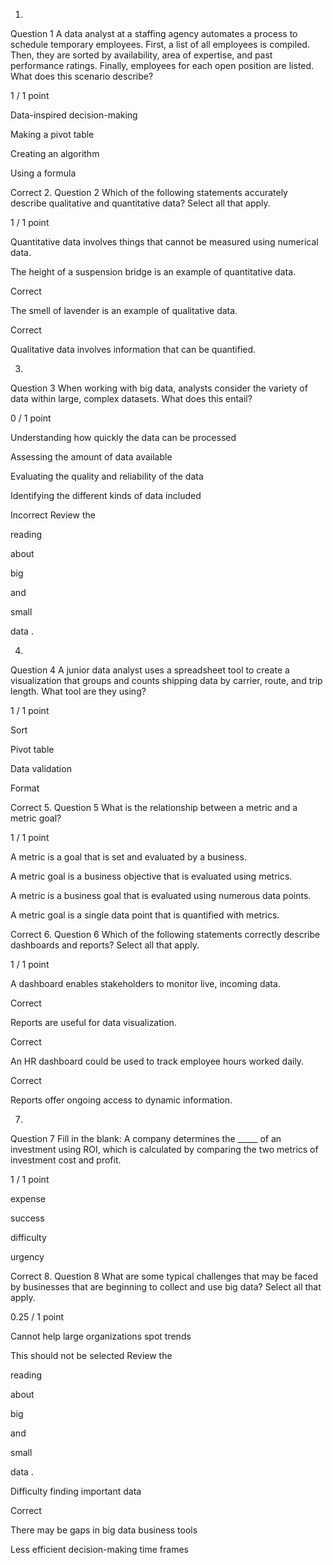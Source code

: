 1.
Question 1
A data analyst at a staffing agency automates a process to schedule temporary employees. First, a list of all employees is compiled. Then, they are sorted by availability, area of expertise, and past performance ratings. Finally, employees for each open position are listed. What does this scenario describe?

1 / 1 point

Data-inspired decision-making


Making a pivot table


Creating an algorithm


Using a formula

Correct
2.
Question 2
Which of the following statements accurately describe qualitative and quantitative data? Select all that apply.

1 / 1 point

Quantitative data involves things that cannot be measured using numerical data.


The height of a suspension bridge is an example of quantitative data.

Correct

The smell of lavender is an example of qualitative data.

Correct

Qualitative data involves information that can be quantified.

3.
Question 3
When working with big data, analysts consider the variety of data within large, complex datasets. What does this entail?

0 / 1 point

Understanding how quickly the data can be processed


Assessing the amount of data available


Evaluating the quality and reliability of the data


Identifying the different kinds of data included

Incorrect
Review 
the
 
reading
 
about
 
big
 
and
 
small
 
data
.

4.
Question 4
A junior data analyst uses a spreadsheet tool to create a visualization that groups and counts shipping data by carrier, route, and trip length. What tool are they using?

1 / 1 point

Sort


Pivot table


Data validation


Format

Correct
5.
Question 5
What is the relationship between a metric and a metric goal?

1 / 1 point

A metric is a goal that is set and evaluated by a business.


A metric goal is a business objective that is evaluated using metrics. 


A metric is a business goal that is evaluated using numerous data points.


A metric goal is a single data point that is quantified with metrics.

Correct
6.
Question 6
Which of the following statements correctly describe dashboards and reports? Select all that apply.

1 / 1 point

A dashboard enables stakeholders to monitor live, incoming data. 

Correct

Reports are useful for data visualization.

Correct

An HR dashboard could be used to track employee hours worked daily.

Correct

Reports offer ongoing access to dynamic information.

7.
Question 7
Fill in the blank: A company determines the _____ of an investment using ROI, which is calculated by comparing the two metrics of investment cost and profit. 

1 / 1 point

expense


success


difficulty


urgency

Correct
8.
Question 8
What are some typical challenges that may be faced by businesses that are beginning to collect and use big data? Select all that apply.

0.25 / 1 point

Cannot help large organizations spot trends

This should not be selected
Review 
the
 
reading
 
about
 
big
 
and
 
small
 
data
.


Difficulty finding important data 

Correct

There may be gaps in big data business tools


Less efficient decision-making time frames